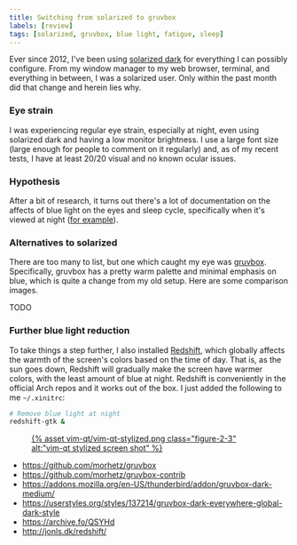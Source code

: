 ```yaml
---
title: Switching from solarized to gruvbox
labels: [review]
tags: [solarized, gruvbox, blue light, fatigue, sleep]
---
```


Ever since 2012, I've been using
[solarized dark](https://github.com/altercation/solarized) for everything I can
possibly configure. From my window manager to my web browser, terminal, and
everything in between, I was a solarized user. Only within the past month did
that change and herein lies why.

### Eye strain
I was experiencing regular eye strain, especially at night, even using solarized
dark and having a low monitor brightness. I use a large font size (large enough
for people to comment on it regularly) and, as of my recent tests, I have at
least 20/20 visual and no known ocular issues.

### Hypothesis
After a bit of research, it turns out there's a lot of documentation on the
affects of blue light on the eyes and sleep cycle, specifically when it's viewed
at night ([for
example](https://en.wikipedia.org/wiki/Effects_of_blue_light_technology)).

### Alternatives to solarized
There are too many to list, but one which caught my eye was
[gruvbox](https://github.com/morhetz/gruvbox). Specifically, gruvbox has a
pretty warm palette and minimal emphasis on blue, which is quite a change from
my old setup. Here are some comparison images.

TODO


### Further blue light reduction
To take things a step further, I also installed
[Redshift](https://github.com/jonls/redshift), which globally affects the warmth
of the screen's colors based on the time of day. That is, as the sun goes down,
Redshift will gradually make the screen have warmer colors, with the least
amount of blue at night. Redshift is conveniently in the official Arch repos and
it works out of the box. I just added the following to me `~/.xinitrc`:

```bash
# Remove blue light at night
redshift-gtk &
```





<figure>
  <a href="{% asset vim-qt/vim-qt-stylized.png @path %}" target="_blank">
    {% asset vim-qt/vim-qt-stylized.png class="figure-2-3" alt:"vim-qt stylized screen shot" %}
  </a>
</figure>

* https://github.com/morhetz/gruvbox
* https://github.com/morhetz/gruvbox-contrib
* https://addons.mozilla.org/en-US/thunderbird/addon/gruvbox-dark-medium/
* https://userstyles.org/styles/137214/gruvbox-dark-everywhere-global-dark-style
* https://archive.fo/QSYHd
* http://jonls.dk/redshift/
